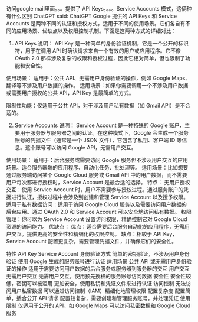 


访问google mail里面。。。提供了  API Keys。。。。Service Accounts   模式，这俩种有什么区别
ChatGPT said:
ChatGPT
Google 提供的 API Keys 和 Service Accounts 是两种不同的认证和授权方式，适用于不同的使用场景。它们各自有不同的应用场景、优缺点以及权限控制机制。下面是这两种方式的详细对比：

1. API Keys
   说明：
   API Key 是一种简单的身份验证机制，它是一个公开的标识符，用于在调用 API 时确认请求来自一个有效的用户或应用程序。它不像 OAuth 2.0 那样涉及复杂的权限和授权过程，因此它相对简单，但也限制了功能和安全性。

使用场景：
适用于：公共 API、无需用户身份验证的操作，例如 Google Maps、翻译等不涉及用户数据的操作。
适用场景：如果你需要调用一个不涉及用户数据或需要用户授权的公共 API，API Key 是最简单的方式。


限制性功能：仅适用于公共 API，对于涉及用户私有数据（如 Gmail API）是不合适的。



2. Service Accounts
   说明：
   Service Account 是一种特殊的 Google 账户，主要用于服务器与服务器之间的认证。在这种模式下，Google 会生成一个服务账号的凭据文件（通常是一个 JSON 文件），它包含了私钥、客户端 ID 等信息。这个账号可以访问 Google API，无需用户交互。

使用场景：
适用于：后台服务或需要访问 Google 服务但不涉及用户交互的应用场景。适合服务器端的应用程序、自动化任务、批处理等。
适用场景：比如想要通过服务端访问某个 Google Cloud 服务或 Gmail API 中的用户数据，而不需要用户每次都进行授权时，Service Account 是最合适的选择。
特点：
无用户授权交互：使用 Service Account 时，用户不需要参与授权过程。通过服务账户的凭据进行认证，授权过程中会涉及到创建和管理 Service Account 以及授予权限。
适用于私有数据访问：适用于访问 Google Cloud 服务以及需要访问用户数据的后台应用。通过 OAuth 2.0 和 Service Account 可以安全地访问私有数据。
权限管理：你可以为 Service Account 设置访问权限，精确控制它对 Google Cloud 资源的访问能力。
优缺点：
优点：适合需要后台服务自动化的应用程序，无需用户交互。提供更高的安全性和精细化的权限控制。
缺点：相较于 API Key，Service Account 配置更复杂。需要管理凭据文件，并确保它们的安全性。

特性	API Key	Service Account
身份验证方式	简单的密钥验证，不涉及用户身份验证	使用 Google 生成的服务账号进行认证
适用场景	公共 API 或无需用户身份验证的操作	适用于需要访问用户数据的后台服务或服务器到服务器的交互
用户交互	无需用户交互	无需用户交互，使用预先授权的服务账号访问数据
安全性	安全性较低，密钥可以被滥用	更加安全，使用私钥和凭证文件来进行认证
访问控制	无法访问用户私密数据	可以通过访问控制（IAM）精细化地管理权限
配置复杂度	配置简单，适合公开 API 请求	配置较复杂，需要创建和管理服务账号，并处理凭证
使用限制	仅适用于公开的 API，如 Google Maps	可以访问私密数据和 Google Cloud 服务